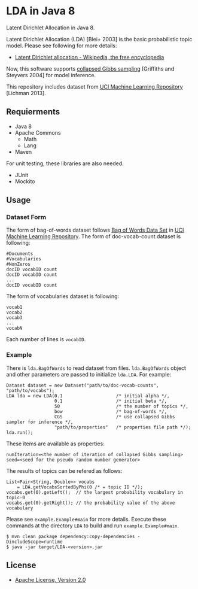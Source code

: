 LDA in Java 8
=============

Latent Dirichlet Allocation in Java 8.

Latent Dirichlet Allocation (LDA) [Blei+ 2003] is the basic probabilistic topic model.
Please see following for more details:

- [Latent Dirichlet allocation - Wikipedia, the free encyclopedia](http://en.wikipedia.org/wiki/Latent_Dirichlet_allocation)

Now, this software supports [collapsed Gibbs sampling](http://psiexp.ss.uci.edu/research/papers/sciencetopics.pdf) [Griffiths and Steyvers 2004] for model inference.

This repository includes dataset from [UCI Machine Learning Repository](https://archive.ics.uci.edu/ml/datasets) [Lichman 2013].

Requierments
------------

- Java 8
- Apache Commons
  - Math
  - Lang
- Maven

For unit testing, these libraries are also needed.

- JUnit
- Mockito

Usage
-----

### Dataset Form

The form of bag-of-words dataset follows [Bag of Words Data Set](https://archive.ics.uci.edu/ml/datasets/Bag+of+Words) in [UCI Machine Learning Repository](https://archive.ics.uci.edu/ml/index.html).
The form of doc-vocab-count dataset is following:

    #Documents
    #Vocabularies
    #NonZeros
    docID vocabID count
    docID vocabID count
    ...
    docID vocabID count

The form of vocabularies dataset is following:

    vocab1
    vocab2
    vocab3
    ...
    vocabN

Each number of lines is `vocabID`.

### Example

There is `lda.BagOfWords` to read dataset from files.
`lda.BagOfWords` object and other parameters are passed to initialize `lda.LDA`.
For example:

    Dataset dataset = new Dataset("path/to/doc-vocab-counts", "path/to/vocabs");
    LDA lda = new LDA(0.1                    /* initial alpha */,
                      0.1                    /* initial beta */,
                      50                     /* the number of topics */,
                      bow                    /* bag-of-words */,
                      CGS                    /* use collapsed Gibbs sampler for inference */,
                      "path/to/properties"   /* properties file path */);
    lda.run();

These items are available as properties:

    numIteration=<the number of iteration of collapsed Gibbs sampling>
    seed=<seed for the pseudo random number generator>

The results of topics can be refered as follows:

    List<Pair<String, Double>> vocabs
        = LDA.getVocabsSortedByPhi(0 /* = topic ID */);
    vocabs.get(0).getLeft();  // the largest probability vocabulary in topic-0
    vocabs.get(0).getRight(); // the probability value of the above vocabulary

Please see `example.Example#main` for more details.
Execute these commands at the directory `LDA` to build and run `example.Example#main`.

    $ mvn clean package dependency:copy-dependencies -DincludeScope=runtime
    $ java -jar target/LDA-<version>.jar

License
-------

- [Apache License, Version 2.0](http://www.apache.org/licenses/LICENSE-2.0)
